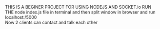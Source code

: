 THIS IS A BEGINER PROJECT FOR USING NODEJS AND SOCKET.io
RUN THE node index.js file in terminal and then split window in browser and run localhost:/5000  
Now 2 clients can contact and talk each other
